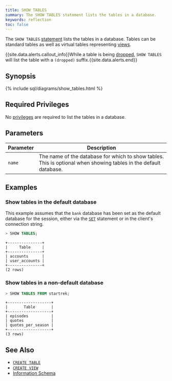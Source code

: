 ```yaml
---
title: SHOW TABLES
summary: The SHOW TABLES statement lists the tables in a database.
keywords: reflection
toc: false
---
```


The `SHOW TABLES` [statement](sql-statements.html) lists the tables in a database. Tables can be standard tables as well as virtual tables representing [views](views.html).

{{site.data.alerts.callout_info}}While a table is being <a href="drop-table.html">dropped</a>, <code>SHOW TABLES</code> will list the table with a <code>(dropped)</code> suffix.{{site.data.alerts.end}}

<div id="toc"></div>

## Synopsis

{% include sql/diagrams/show_tables.html %}

## Required Privileges

No [privileges](privileges.html) are required to list the tables in a database.

## Parameters

Parameter | Description
----------|------------
`name` | The name of the database for which to show tables. This is optional when showing tables in the default database.

## Examples

### Show tables in the default database

This example assumes that the `bank` database has been set as the default database for the session, either via the [`SET`](set-vars.html) statement or in the client's connection string.

~~~ sql
> SHOW TABLES;
~~~

~~~
+---------------+
|     Table     |
+---------------+
| accounts      |
| user_accounts |
+---------------+
(2 rows)
~~~

### Show tables in a non-default database 

~~~ sql
> SHOW TABLES FROM startrek;
~~~

~~~
+-------------------+
|       Table       |
+-------------------+
| episodes          |
| quotes            |
| quotes_per_season |
+-------------------+
(3 rows)
~~~

## See Also

- [`CREATE TABLE`](create-table.html)
- [`CREATE VIEW`](create-view.html)
- [Information Schema](information-schema.html)
